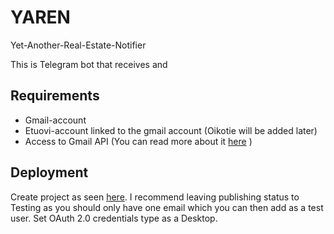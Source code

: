 # YAREN

Yet-Another-Real-Estate-Notifier

This is Telegram bot that receives and

## Requirements

-   Gmail-account
-   Etuovi-account linked to the gmail account (Oikotie will be added later)
-   Access to Gmail API (You can read more about it [here](https://developers.google.com/workspace/guides/create-project) )

## Deployment

Create project as seen [here](https://developers.google.com/workspace/guides/create-project).
I recommend leaving publishing status to Testing as you should only have one email which you can then add as a test user.
Set OAuth 2.0 credentials type as a Desktop.
